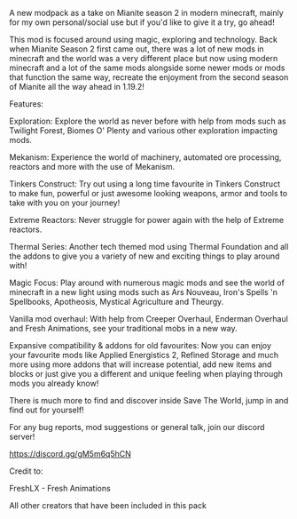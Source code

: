 A new modpack as a take on Mianite season 2 in modern minecraft, mainly for my own personal/social use but if you'd like to give it a try, go ahead!

This mod is focused around using magic, exploring and technology. Back when Mianite Season 2 first came out, there was a lot of new mods in minecraft and the world was a very different place but now using modern minecraft and a lot of the same mods alongside some newer mods or mods that function the same way, recreate the enjoyment from the second season of Mianite all the way ahead in 1.19.2!

Features: 

Exploration: Explore the world as never before with help from mods such as Twilight Forest, Biomes O' Plenty and various other exploration impacting mods.

Mekanism: Experience the world of machinery, automated ore processing, reactors and more with the use of Mekanism.

Tinkers Construct: Try out using a long time favourite in Tinkers Construct to make fun, powerful or just awesome looking weapons, armor and tools to take with you on your journey!

Extreme Reactors: Never struggle for power again with the help of Extreme reactors.

Thermal Series: Another tech themed mod using Thermal Foundation and all the addons to give you a variety of new and exciting things to play around with!

Magic Focus: Play around with numerous magic mods and see the world of minecraft in a new light using mods such as Ars Nouveau, Iron's Spells 'n Spellbooks, Apotheosis, Mystical Agriculture and Theurgy.

Vanilla mod overhaul: With help from Creeper Overhaul, Enderman Overhaul and Fresh Animations, see your traditional mobs in a new way.

Expansive compatibility & addons for old favourites: Now you can enjoy your favourite mods like Applied Energistics 2, Refined Storage and much more using more addons that will increase potential, add new items and blocks or just give you a different and unique feeling when playing through mods you already know!

There is much more to find and discover inside Save The World, jump in and find out for yourself!

For any bug reports, mod suggestions or general talk, join our discord server!

https://discord.gg/gM5m6q5hCN

Credit to:

FreshLX - Fresh Animations

All other creators that have been included in this pack
